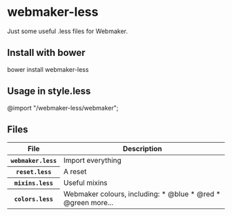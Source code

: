 webmaker-less
=============

Just some useful .less files for Webmaker.

## Install with bower

  bower install webmaker-less

## Usage in style.less

  @import "<bower path>/webmaker-less/webmaker";


## Files
<table>
  <thead>
    <tr>
      <th>File</th>
      <th>Description</th>
    </tr>
  </thead>
  <tbody>
    <tr>
      <th><code>webmaker.less</code></th>
      <td>Import everything</td>
    </tr>
    <tr>
      <th><code>reset.less</code></th>
      <td>A reset</td>
    </tr>
    <tr>
      <th><code>mixins.less</code></th>
      <td>Useful mixins</td>
    </tr>
    <tr>
      <th><code>colors.less</code></th>
      <td>Webmaker colours, including:
        * @blue
        * @red
        * @green
        more...
      </td>
    </tr>
  </tbody>
</table>

